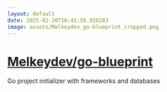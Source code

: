```yaml
---
layout: default
date: 2025-02-20T16:41:59.928283
image: assets/Melkeydev_go-blueprint_cropped.png
---
```


# [Melkeydev/go-blueprint](https://github.com/Melkeydev/go-blueprint)

Go project initializer with frameworks and databases
